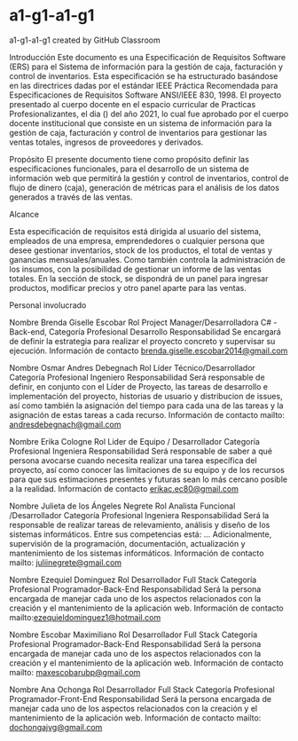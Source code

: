 # a1-g1-a1-g1
a1-g1-a1-g1 created by GitHub Classroom

Introducción Este documento es una Especificación de Requisitos Software (ERS) para el Sistema de información para la gestión de caja, facturación y control de inventarios. Esta especificación se ha estructurado basándose en las directrices dadas por el estándar IEEE Práctica Recomendada para Especificaciones de Requisitos Software ANSI/IEEE 830, 1998. El proyecto presentado al cuerpo docente en el espacio curricular de Practicas Profesionalizantes, el dia () del año 2021, lo cual fue aprobado por el cuerpo docente institucional que consiste en un sistema de información para la gestión de caja, facturación y control de inventarios para gestionar las ventas totales, ingresos de proveedores y derivados.

Propósito El presente documento tiene como propósito definir las especificaciones funcionales, para el desarrollo de un sistema de información web que permitirá la gestión y control de inventarios, control de flujo de dinero (caja), generación de métricas para el análisis de los datos generados a través de las ventas.

Alcance

Esta especificación de requisitos está dirigida al usuario del sistema, empleados de una empresa, emprendedores o cualquier persona que desee gestionar inventarios, stock de los productos, el total de ventas y ganancias mensuales/anuales. Como también controla la administración de los insumos, con la posibilidad de gestionar un informe de las ventas totales. En la sección de stock, se dispondrá de un panel para ingresar productos, modificar precios y otro panel aparte para las ventas.

Personal involucrado

Nombre Brenda Giselle Escobar Rol Project Manager/Desarrolladora C# - Back-end, Categoría Profesional Desarrollo Responsabilidad Se encargará de definir la estrategia para realizar el proyecto concreto y supervisar su ejecución. Información de contacto brenda.giselle.escobar2014@gmail.com

Nombre Osmar Andres Debegnach Rol Líder Técnico/Desarrollador Categoría Profesional Ingeniero Responsabilidad Será responsable de definir, en conjunto con el Líder de Proyecto, las tareas de desarrollo e implementación del proyecto, historias de usuario y distribucion de issues, así como también la asignación del tiempo para cada una de las tareas y la asignación de estas tareas a cada recurso. Información de contacto mailto: andresdebegnach@gmail.com

Nombre Erika Cologne Rol Lider de Equipo / Desarrollador Categoría Profesional Ingeniera Responsabilidad Será responsable de saber a qué persona avocarse cuando necesita realizar una tarea específica del proyecto, así como conocer las limitaciones de su equipo y de los recursos para que sus estimaciones presentes y futuras sean lo más cercano posible a la realidad. Información de contacto erikac.ec80@gmail.com

Nombre Julieta de los Ángeles Negrete Rol Analista Funcional /Desarrollador Categoría Profesional Ingeniera Responsabilidad Será la responsable de realizar tareas de relevamiento, análisis y diseño de los sistemas informáticos. Entre sus competencias está: ... Adicionalmente, supervisión de la programación, documentación, actualización y mantenimiento de los sistemas informáticos. Información de contacto mailto: juliinegrete@gmail.com

Nombre Ezequiel Dominguez Rol Desarrollador Full Stack Categoría Profesional Programador-Back-End Responsabilidad Será la persona encargada de manejar cada uno de los aspectos relacionados con la creación y el mantenimiento de la aplicación web. Información de contacto mailto:ezequieldominguez1@hotmail.com

Nombre Escobar Maximiliano Rol Desarrollador Full Stack Categoría Profesional Programador-Back-End Responsabilidad Será la persona encargada de manejar cada uno de los aspectos relacionados con la creación y el mantenimiento de la aplicación web. Información de contacto mailto: maxescobarubp@gmail.com

Nombre Ana Ochonga Rol Desarrollador Full Stack Categoría Profesional Programador-Front-End Responsabilidad Será la persona encargada de manejar cada uno de los aspectos relacionados con la creación y el mantenimiento de la aplicación web. Información de contacto mailto: dochongajvg@gmail.com
